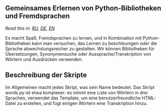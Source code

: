## Gemeinsames Erlernen von Python-Bibliotheken und Fremdsprachen

*Read this in: [RU](README_ru.md), [DE](README_de.md), [EN](README.md)*

Es macht Spaß, Fremdsprachen zu lernen, und in Kombination mit Python-Bibliotheken kann man versuchen, das Lernen zu beschleunigen oder die Sprache abwechslungsreicher zu gestalten. Wir können Bibliotheken für Übersetzungen, Synonymensuche oder Aussprache/Transkription von Wörtern und Ausdrücken verwenden.

## Beschreibung der Skripte

Im Allgemeinen macht jedes Skript, was sein Name bedeutet. Das Skript words.py ist etwa komplexer: es nimmt eine Liste von Wörtern in drei Sprachen, verwendet das Template, um eine benutzerfreundliche HTML-Datei zu erstellen, und fügt einigen Wörtern eine Transkription hinzu.
